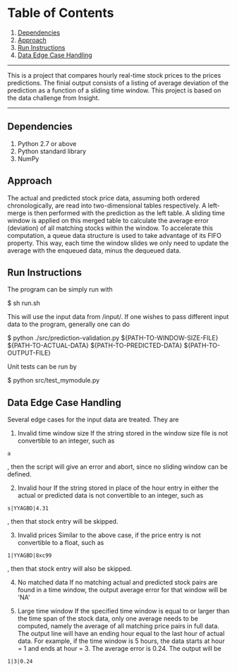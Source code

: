# Table of Contents
1. [Dependencies](README.md#dependencies)
1. [Approach](README.md#approach)
1. [Run Instructions](README.md#run-instructions)
1. [Data Edge Case Handling](README.md#data-edge-case-handling)

--------

This is a project that compares hourly real-time stock prices to the prices predictions. The finial output consists of a listing of average deviation of the prediction as a function of a sliding time window. This project is based on the data challenge from Insight.

--------

## Dependencies

1. Python 2.7 or above
2. Python standard library
3. NumPy


## Approach

The actual and predicted stock price data, assuming both ordered chronologically, are read into two-dimensional tables respectively. A left-merge is then performed with the prediction as the left table. A sliding time window is applied on this merged table to calculate the average error (deviation) of all matching stocks within the window. To accelerate this computation, a queue data structure is used to take advantage of its FIFO property. This way, each time the window slides we only need to update the average with the enqueued data, minus the dequeued data.


## Run Instructions

The program can be simply run with

   $ sh run.sh

This will use the input data from /input/. If one wishes to pass different input data to the program, generally one can do

   $ python ./src/prediction-validation.py ${PATH-TO-WINDOW-SIZE-FILE} ${PATH-TO-ACTUAL-DATA} ${PATH-TO-PREDICTED-DATA} ${PATH-TO-OUTPUT-FILE}

Unit tests can be run by

   $ python src/test_mymodule.py

## Data Edge Case Handling

Several edge cases for the input data are treated. They are

1. Invalid time window size
If the string stored in the window size file is not convertible to an integer, such as
```
a
```
, then the script will give an error and abort, since no sliding window can be defined.

2. Invalid hour
If the string stored in place of the hour entry in either the actual or predicted data is not convertible to an integer, such as
```
s|YYAGBD|4.31
```
, then that stock entry will be skipped.

3. Invalid prices
Similar to the above case, if the price entry is not convertible to a float, such as
```
1|YYAGBD|8xc99
```
, then that stock entry will also be skipped.

4. No matched data
If no matching actual and predicted stock pairs are found in a time window, the output average error for that window will be 'NA'

5. Large time window
If the specified time window is equal to or larger than the time span of the stock data, only one average needs to be computed, namely the average of all matching price pairs in full data. The output line will have an ending hour equal to the last hour of actual data. For example, if the time window is 5 hours, the data starts at hour = 1 and ends at hour = 3. The average error is 0.24. The output will be
```
1|3|0.24
```

